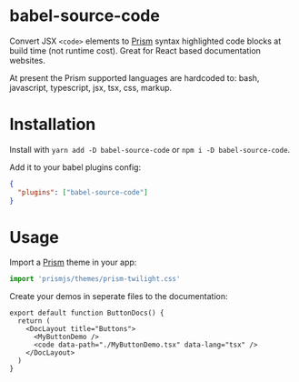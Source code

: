 # babel-source-code

Convert JSX `<code>` elements to [Prism](https://github.com/PrismJS/prism/) syntax highlighted code blocks at build time (not runtime cost). Great for React based documentation websites.

At present the Prism supported languages are hardcoded to: bash, javascript, typescript, jsx, tsx, css, markup.

# Installation

Install with `yarn add -D babel-source-code` or `npm i -D babel-source-code`.

Add it to your babel plugins config:

```json
{
  "plugins": ["babel-source-code"]
}
```

# Usage

Import a [Prism](https://github.com/PrismJS/prism/) theme in your app:

```js
import 'prismjs/themes/prism-twilight.css'
```

Create your demos in seperate files to the documentation:

```tsx
export default function ButtonDocs() {
  return (
    <DocLayout title="Buttons">
      <MyButtonDemo />
      <code data-path="./MyButtonDemo.tsx" data-lang="tsx" />
    </DocLayout>
  )
}
```
